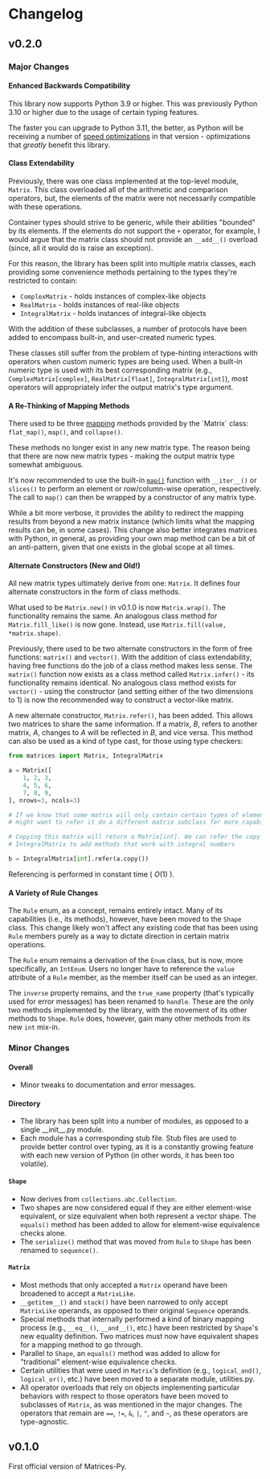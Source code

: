 # Changelog

## v0.2.0

### Major Changes

#### Enhanced Backwards Compatibility

This library now supports Python 3.9 or higher. This was previously Python 3.10 or higher due to the usage of certain typing features.

The faster you can upgrade to Python 3.11, the better, as Python will be receiving a number of [speed optimizations](https://docs.python.org/3.11/whatsnew/3.11.html#faster-cpython) in that version - optimizations that *greatly* benefit this library.

#### Class Extendability

Previously, there was one class implemented at the top-level module, `Matrix`. This class overloaded all of the arithmetic and comparison operators, but, the elements of the matrix were not necessarily compatible with these operations.

Container types should strive to be generic, while their abilities "bounded" by its elements. If the elements do not support the `+` operator, for example, I would argue that the matrix class should not provide an `__add__()` overload (since, all it would do is raise an exception).

For this reason, the library has been split into multiple matrix classes, each providing some convenience methods pertaining to the types they're restricted to contain:
- `ComplexMatrix` - holds instances of complex-like objects
- `RealMatrix` - holds instances of real-like objects
- `IntegralMatrix` - holds instances of integral-like objects

With the addition of these subclasses, a number of protocols have been added to encompass built-in, and user-created numeric types.

These classes still suffer from the problem of type-hinting interactions with operators when custom numeric types are being used. When a built-in numeric type is used with its best corresponding matrix (e.g., `ComplexMatrix[complex]`, `RealMatrix[float]`, `IntegralMatrix[int]`), most operators will appropriately infer the output matrix's type argument.

#### A Re-Thinking of Mapping Methods

There used to be three [mapping](https://en.wikipedia.org/wiki/Map_(higher-order_function)) methods provided by the `Matrix` class: `flat_map()`, `map()`, and `collapse()`.

These methods no longer exist in any new matrix type. The reason being that there are now new matrix types - making the output matrix type somewhat ambiguous.

It's now recommended to use the built-in [`map()`](https://docs.python.org/3/library/functions.html#map) function with `__iter__()` or `slices()` to perform an element or row/column-wise operation, respectively. The call to `map()` can then be wrapped by a constructor of any matrix type.

While a bit more verbose, it provides the ability to redirect the mapping results from beyond a new matrix instance (which limits what the mapping results can be, in some cases). This change also better integrates matrices with Python, in general, as providing your own map method can be a bit of an anti-pattern, given that one exists in the global scope at all times.

#### Alternate Constructors (New and Old!)

All new matrix types ultimately derive from one: `Matrix`. It defines four alternate constructors in the form of class methods.

What used to be `Matrix.new()` in v0.1.0 is now `Matrix.wrap()`. The functionality remains the same. An analogous class method for `Matrix.fill_like()` is now gone. Instead, use `Matrix.fill(value, *matrix.shape)`.

Previously, there used to be two alternate constructors in the form of free functions: `matrix()` and `vector()`. With the addition of class extendability, having free functions do the job of a class method makes less sense. The `matrix()` function now exists as a class method called `Matrix.infer()` - its functionality remains identical. No analogous class method exists for `vector()` - using the constructor (and setting either of the two dimensions to 1) is now the recommended way to construct a vector-like matrix.

A new alternate constructor, `Matrix.refer()`, has been added. This allows two matrices to share the same information. If a matrix, $B$, refers to another matrix, $A$, changes to $A$ will be reflected in $B$, and vice versa. This method can also be used as a kind of type cast, for those using type checkers:

```python
from matrices import Matrix, IntegralMatrix

a = Matrix([
    1, 2, 3,
    4, 5, 6,
    7, 8, 9,
], nrows=3, ncols=3)

# If we know that some matrix will only contain certain types of elements, we
# might want to refer it do a different matrix subclass for more capabilities.

# Copying this matrix will return a Matrix[int]. We can refer the copy to an
# IntegralMatrix to add methods that work with integral numbers

b = IntegralMatrix[int].refer(a.copy())
```

Referencing is performed in constant time ( $O(1)$ ).

#### A Variety of Rule Changes

The `Rule` enum, as a concept, remains entirely intact. Many of its capabilities (i.e., its methods), however, have been moved to the `Shape` class. This change likely won't affect any existing code that has been using `Rule` members purely as a way to dictate direction in certain matrix operations.

The `Rule` enum remains a derivation of the `Enum` class, but is now, more specifically, an `IntEnum`. Users no longer have to reference the `value` attribute of a `Rule` member, as the member itself can be used as an integer.

The `inverse` property remains, and the `true_name` property (that's typically used for error messages) has been renamed to `handle`. These are the only two methods implemented by the library, with the movement of its other methods to `Shape`. `Rule` does, however, gain many other methods from its new `int` mix-in.

### Minor Changes

#### Overall

- Minor tweaks to documentation and error messages.

#### Directory

- The library has been split into a number of modules, as opposed to a single \_\_init\_\_.py module.
- Each module has a corresponding stub file. Stub files are used to provide better control over typing, as it is a constantly growing feature with each new version of Python (in other words, it has been too volatile).

#### `Shape`

- Now derives from `collections.abc.Collection`.
- Two shapes are now considered equal if they are either element-wise equivalent, or size equivalent when both represent a vector shape. The `equals()` method has been added to allow for element-wise equivalence checks alone.
- The `serialize()` method that was moved from `Rule` to `Shape` has been renamed to `sequence()`.

#### `Matrix`

- Most methods that only accepted a `Matrix` operand have been broadened to accept a `MatrixLike`.
- `__getitem__()` and `stack()` have been narrowed to only accept `MatrixLike` operands, as opposed to their original `Sequence` operands.
- Special methods that internally performed a kind of binary mapping process (e.g., `__eq__()`, `__and__()`, etc.) have been restricted by `Shape`'s new equality definition. Two matrices must now have equivalent shapes for a mapping method to go through.
- Parallel to `Shape`, an `equals()` method was added to allow for "traditional" element-wise equivalence checks.
- Certain utilities that were used in `Matrix`'s definition (e.g., `logical_and()`, `logical_or()`, etc.) have been moved to a separate module, utilities.py.
- All operator overloads that rely on objects implementing particular behaviors with respect to those operators have been moved to subclasses of `Matrix`, as was mentioned in the major changes. The operators that remain are `==`, `!=`, `&`, `|`, `^`, and `~`, as these operators are type-agnostic.

## v0.1.0

First official version of Matrices-Py.
